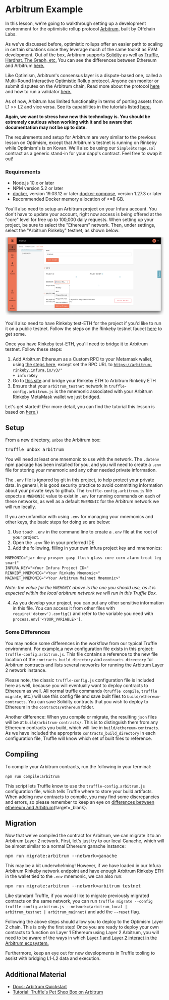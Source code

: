 # Arbitrum Example

In this lesson, we're going to walkthrough setting up a development environment for the optimistic rollup protocol <a href="https://developer.offchainlabs.com/" target="_blank" rel="noopener noreferrer">Arbitrum,</a> built by Offchain Labs.

As we've discussed before, optimistic rollups offer an easier path to scaling in certain situations since they leverage much of the same toolkit as EVM development. Out of the box, Arbitrum supports <a href="https://developer.offchainlabs.com/docs/solidity_support" target="_blank" rel="noopener noreferrer">Solidity</a> as well as <a href="https://developer.offchainlabs.com/docs/frontend_integration" target="_blank" rel="noopener noreferrer">Truffle, Hardhat, The Graph, etc.</a> You can see the differences between Ethereum and Arbitrum <a href="https://developer.offchainlabs.com/docs/differences_overview" target="_blank" rel="noopener noreferrer">here.</a>

Like Optimism, Arbitrum's consensus layer is a dispute-based one, called a Multi-Round Interactive Optimistic Rollup protocol. Anyone can monitor or submit disputes on the Arbitrum chain, Read more about the protocol <a href="https://developer.offchainlabs.com/docs/Rollup_Protocol" target="_blank" rel="noopener noreferrer">here</a> and how to run a validator <a href="https://developer.offchainlabs.com/docs/inside_arbitrum#validators" target="_blank" rel="noopener noreferrer">here.</a>

As of now, Arbitrum has limited functionality in terms of porting assets from L1 >> L2 and vice versa. See its capabilities in the tutorials listed <a href="https://developer.offchainlabs.com/docs/tutorials" target="_blank" rel="noopener noreferrer">here.</a>

**Again, we want to stress how new this technology is. You should be extremely cautious when working with it and be aware that documentation may not be up to date.**

The requirements and setup for Arbitrum are very similar to the previous lesson on Optimism, except that Arbitrum's testnet is running on Rinkeby while Optimism's is on Kovan. We'll also be using our <code>SimpleStorage.sol</code> contract as a generic stand-in for your dapp's contract. Feel free to swap it out!

### Requirements

- Node.js 10.x or later
- NPM version 5.2 or later
- <a href="https://docs.docker.com/get-docker/" target="_blank" rel="noopener noreferrer">docker</a>, version 19.03.12 or later
<a href="https://docs.docker.com/compose/install/" target="_blank" rel="noopener noreferrer">docker-compose</a>, version 1.27.3 or later
- Recommended Docker memory allocation of >=8 GB.

You'll also need to setup an Arbitrum project on your Infura account. You don't have to update your account, right now access is being offered at the "core" level for free up to 100,000 daily requests. When setting up your project, be sure to select the "Ethereum" network. Then, under settings, select the "Arbitrum Rinkeby" testnet, as shown below:

![Setting up an Infura project for Arbitrum testnet](../../../img/S08/arbitrum-tutorial-1.png)

You'll also need to have Rinkeby test-ETH for the project if you'd like to run it on a public testnet. Follow the steps on the Rinkeby testnet faucet <a href="https://www.rinkeby.io/#faucet" target="_blank" rel="noopener noreferrer">here</a> to get some.

Once you have Rinkeby test-ETH, you'll need to bridge it to Arbitrum testnet. Follow these steps:

1. Add Arbitrum Ethereum as a Custom RPC to your Metamask wallet, using <a href="https://developer.offchainlabs.com/docs/public_testnet#connecting-to-the-chain" target="_blank" rel="noopener noreferrer">the steps here,</a> except set the RPC URL to <code>https://arbitrum-rinkeby.infura.io/v3/" + infuraKey</code>
2. Go to <a href="https://bridge.arbitrum.io/" target="_blank" rel="noopener noreferrer">this site</a> and bridge your Rinkeby ETH to Arbitrum Rinkeby ETH
3. Ensure that your <code>arbitrum_testnet</code> network in <code>truffle-config.arbitrum.js</code> is the mnemonic associated with your Arbitrum Rinkeby MetaMask wallet we just bridged.

Let's get started! (For more detail, you can find the tutorial this lesson is based on <a href="https://www.trufflesuite.com/boxes/arbitrum" target="_blank" rel="noopener noreferrer">here.</a>)

## Setup

From a new directory, `unbox` the Arbitrum box:
<pre>truffle unbox arbitrum</pre>

You will need at least one mnemonic to use with the network. The `.dotenv` npm package has been installed for you, and you will need to create a `.env` file for storing your mnemonic and any other needed private information.

The `.env` file is ignored by git in this project, to help protect your private data. In general, it is good security practice to avoid committing information about your private keys to github. The `truffle-config.arbitrum.js` file expects a `MNEMONIC` value to exist in `.env` for running commands on each of these networks, as well as a default `MNEMONIC` for the Arbitrum network we will run locally.

If you are unfamiliar with using `.env` for managing your mnemonics and other keys, the basic steps for doing so are below:

1. Use `touch .env` in the command line to create a `.env` file at the root of your project.
2. Open the `.env` file in your preferred IDE
3. Add the following, filling in your own Infura project key and mnemonics:

```
MNEMONIC="jar deny prosper gasp flush glass core corn alarm treat leg smart"
INFURA_KEY="<Your Infura Project ID>"
RINKEBY_MNEMONIC="<Your Rinkeby Mnemonic>"
MAINNET_MNEMONIC="<Your Arbitrum Mainnet Mnemonic>"
```

_Note: the value for the `MNEMONIC` above is the one you should use, as it is expected within the local arbitrum network we will run in this Truffle Box._

4. As you develop your project, you can put any other sensitive information in this file. You can access it from other files with `require('dotenv').config()` and refer to the variable you need with `process.env['<YOUR_VARIABLE>']`.

### Some Differences

You may notice some differences in the workflow from our typical Truffle environment. For example,a new configuration file exists in this project: `truffle-config.arbitrum.js`. This file contains a reference to the new file location of the `contracts_build_directory` and `contracts_directory` for Arbitrum contracts and lists several networks for running the Arbitrum Layer 2 network instance.

Please note, the classic `truffle-config.js` configuration file is included here as well, because you will eventually want to deploy contracts to Ethereum as well. All normal truffle commands (`truffle compile`, `truffle migrate`, etc.) will use this config file and save built files to `build/ethereum-contracts`. You can save Solidity contracts that you wish to deploy to Ethereum in the `contracts/ethereum` folder.

Another difference: When you compile or migrate, the resulting `json` files will be at `build/arbitrum-contracts/`. This is to distinguish them from any Ethereum contracts you build, which will live in `build/ethereum-contracts`. As we have included the appropriate `contracts_build_directory` in each configuration file, Truffle will know which set of built files to reference.

## Compiling

To compile your Arbitrum contracts, run the following in your terminal:

```
npm run compile:arbitrum
```

This script lets Truffle know to use the `truffle-config.arbitrum.js` configuration file, which tells Truffle where to store your build artifacts. When adding new contracts to compile, you may find some discrepancies and errors, so please remember to keep an eye on [differences between ethereum and Arbitrum](https://developer.offchainlabs.com/docs/differences_overview){target=_blank}.

## Migration

Now that we've compiled the contract for Arbitrum, we can migrate it to an Arbitrum Layer 2 network. First, let's just try to our local Ganache, which will be almost similar to a normal Ethereum ganache instance:

<pre>npm run migrate:arbitrum --network=ganache</pre>

This may be a bit underwhelming! However, if we have loaded in our Infura Arbitrum Rinkeby network endpoint and have enough Arbitrum Rinkeby ETH in the wallet tied to the `.env` mnemonic, we can also run:

<pre>npm run migrate:arbitrum --network=arbitrum_testnet</pre>

Like standard Truffle, if you would like to migrate previously migrated contracts on the same network, you can run `truffle migrate --config truffle-config.arbitrum.js --network=(arbitrum_local | arbitrum_testnet | arbitrum_mainnet)` and add the `--reset` flag.

Following the above steps should allow you to deploy to the Optimism Layer 2 chain. This is only the first step! Once you are ready to deploy your own contracts to function on Layer 1 Ethereum using Layer 2 Arbitrum, you will need to be aware of the ways in which <a href="https://developer.offchainlabs.com/docs/bridging_assets" target="_blank" rel="noopener noreferrer">Layer 1 and Layer 2 interact in the Arbitrum ecosystem.</a>

Furthermore, keep an eye out for new developments in Truffle tooling to assist with bridging L1-L2 data and execution.

## Additional Material
- <a href="https://developer.offchainlabs.com/docs/developer_quickstart" target="_blank" rel="noopener noreferrer">Docs: Arbitrum Quickstart</a>
- <a href="https://github.com/OffchainLabs/arbitrum-tutorials/tree/master/packages/demo-dapp-pet-shop" target="_blank" rel="noopener noreferrer">Tutorial: Truffle's Pet Shop Box on Arbitrum</a>
